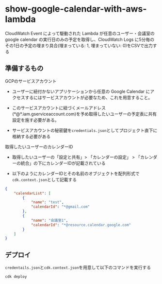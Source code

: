 # show-google-calendar-with-aws-lambda

CloudWatch Event によって駆動された Lambda が任意のユーザー・会議室の google calendar の実行日のみの予定を取得し、CloudWatch Logs に5分毎のその1日の予定の埋まり具合(埋まっている: 1, 埋まっていない: 0)をCSVで出力する

## 準備するもの

GCPのサービスアカウント

- ユーザーに紐付かないアプリケーションから任意の Google Calendar にアクセスするにはサービスアカウントが必要なため、これを用意すること。

- このサービスアカウントに紐づくメールアドレス(\*@\*.iam.gserviceaccount.com)を予め取得したいユーザーの予定表に共有設定を施す必要がある。

- サービスアカウントの秘密鍵を`credentials.json`としてプロジェクト直下に格納する必要がある

取得したいユーザーのカレンダーID

- 取得したいユーザーの「設定と共有」> 「カレンダーの設定」 > 「カレンダーの統合」の下にカレンダーIDが記載されている

- 以下のようにカレンダーIDとその名前のオブジェクトを配列形式で`cdk.context.json`として記載する

```json
{
    "calendarList": [
        {
            "name": "test",
            "calendarId": "*@gmail.com"
        },
        {
            "name": "会議室1",
            "calendarId": "*@resource.calendar.google.com"
        }
    ]
}
```

## デプロイ

`credentails.json`と`cdk.context.json`を用意して以下のコマンドを実行する

```shell
cdk deploy
```

